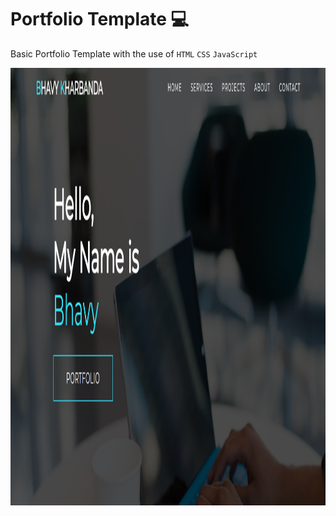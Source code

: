 # Portfolio Template 💻

Basic Portfolio Template with the use of `HTML` `CSS` `JavaScript`

<img src="img/Home.png" alt="Home Page" style="height: 700px; width:1200px;"/>
